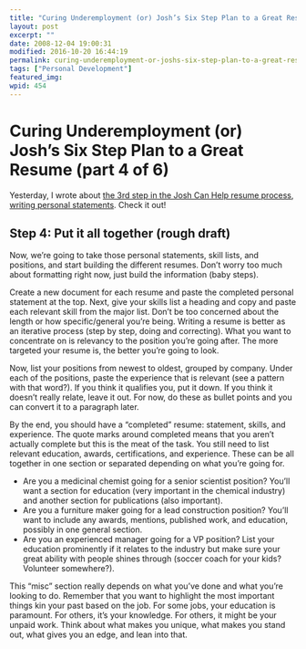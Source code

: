```yaml
---
title: "Curing Underemployment (or) Josh’s Six Step Plan to a Great Resume (part 4 of 6)"
layout: post
excerpt: ""
date: 2008-12-04 19:00:31
modified: 2016-10-20 16:44:19
permalink: curing-underemployment-or-joshs-six-step-plan-to-a-great-resume-part-4-of-6/index.html
tags: ["Personal Development"]
featured_img:
wpid: 454
---
```


# Curing Underemployment (or) Josh’s Six Step Plan to a Great Resume (part 4 of 6)

Yesterday, I wrote about [the 3rd step in the Josh Can Help resume process, writing personal statements](/curing-underemployment-or-joshs-six-step-plan-to-a-great-resume-part-3-of-6/). Check it out!

Step 4: Put it all together (rough draft)
-----------------------------------------

Now, we’re going to take those personal statements, skill lists, and positions, and start building the different resumes. Don’t worry too much about formatting right now, just build the information (baby steps).

Create a new document for each resume and paste the completed personal statement at the top. Next, give your skills list a heading and copy and paste each relevant skill from the major list. Don’t be too concerned about the length or how specific/general you’re being. Writing a resume is better as an iterative process (step by step, doing and correcting). What you want to concentrate on is relevancy to the position you’re going after. The more targeted your resume is, the better you’re going to look.

Now, list your positions from newest to oldest, grouped by company. Under each of the positions, paste the experience that is relevant (see a pattern with that word?). If you think it qualifies you, put it down. If you think it doesn’t really relate, leave it out. For now, do these as bullet points and you can convert it to a paragraph later.

By the end, you should have a “completed” resume: statement, skills, and experience. The quote marks around completed means that you aren’t actually complete but this is the meat of the task. You still need to list relevant education, awards, certifications, and experience. These can be all together in one section or separated depending on what you’re going for.

- Are you a medicinal chemist going for a senior scientist position? You’ll want a section for education (very important in the chemical industry) and another section for publications (also important).
- Are you a furniture maker going for a lead construction position? You’ll want to include any awards, mentions, published work, and education, possibly in one general section.
- Are you an experienced manager going for a VP position? List your education prominently if it relates to the industry but make sure your great ability with people shines through (soccer coach for your kids? Volunteer somewhere?).

This “misc” section really depends on what you’ve done and what you’re looking to do. Remember that you want to highlight the most important things kin your past based on the job. For some jobs, your education is paramount. For others, it’s your knowledge. For others, it might be your unpaid work. Think about what makes you unique, what makes you stand out, what gives you an edge, and lean into that.
